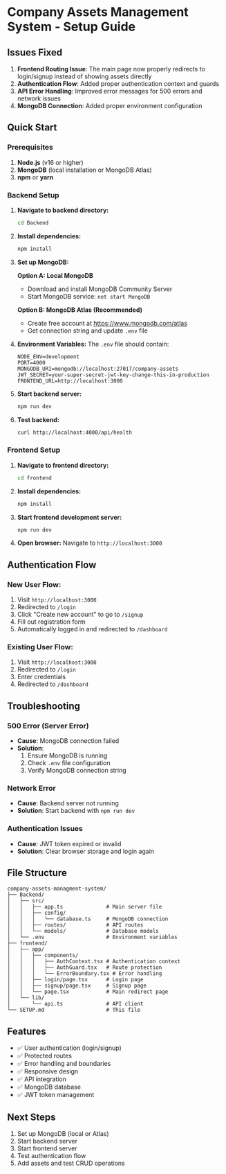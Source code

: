 # Company Assets Management System - Setup Guide

## Issues Fixed

1. **Frontend Routing Issue**: The main page now properly redirects to login/signup instead of showing assets directly
2. **Authentication Flow**: Added proper authentication context and guards
3. **API Error Handling**: Improved error messages for 500 errors and network issues
4. **MongoDB Connection**: Added proper environment configuration

## Quick Start

### Prerequisites

1. **Node.js** (v16 or higher)
2. **MongoDB** (local installation or MongoDB Atlas)
3. **npm** or **yarn**

### Backend Setup

1. **Navigate to backend directory:**
   ```bash
   cd Backend
   ```

2. **Install dependencies:**
   ```bash
   npm install
   ```

3. **Set up MongoDB:**
   
   **Option A: Local MongoDB**
   - Download and install MongoDB Community Server
   - Start MongoDB service: `net start MongoDB`
   
   **Option B: MongoDB Atlas (Recommended)**
   - Create free account at https://www.mongodb.com/atlas
   - Get connection string and update `.env` file

4. **Environment Variables:**
   The `.env` file should contain:
   ```
   NODE_ENV=development
   PORT=4000
   MONGODB_URI=mongodb://localhost:27017/company-assets
   JWT_SECRET=your-super-secret-jwt-key-change-this-in-production
   FRONTEND_URL=http://localhost:3000
   ```

5. **Start backend server:**
   ```bash
   npm run dev
   ```

6. **Test backend:**
   ```bash
   curl http://localhost:4000/api/health
   ```

### Frontend Setup

1. **Navigate to frontend directory:**
   ```bash
   cd frontend
   ```

2. **Install dependencies:**
   ```bash
   npm install
   ```

3. **Start frontend development server:**
   ```bash
   npm run dev
   ```

4. **Open browser:**
   Navigate to `http://localhost:3000`

## Authentication Flow

### New User Flow:
1. Visit `http://localhost:3000`
2. Redirected to `/login`
3. Click "Create new account" to go to `/signup`
4. Fill out registration form
5. Automatically logged in and redirected to `/dashboard`

### Existing User Flow:
1. Visit `http://localhost:3000`
2. Redirected to `/login`
3. Enter credentials
4. Redirected to `/dashboard`

## Troubleshooting

### 500 Error (Server Error)
- **Cause**: MongoDB connection failed
- **Solution**: 
  1. Ensure MongoDB is running
  2. Check `.env` file configuration
  3. Verify MongoDB connection string

### Network Error
- **Cause**: Backend server not running
- **Solution**: Start backend with `npm run dev`

### Authentication Issues
- **Cause**: JWT token expired or invalid
- **Solution**: Clear browser storage and login again

## File Structure

```
company-assets-managment-system/
├── Backend/
│   ├── src/
│   │   ├── app.ts              # Main server file
│   │   ├── config/
│   │   │   └── database.ts     # MongoDB connection
│   │   ├── routes/             # API routes
│   │   └── models/             # Database models
│   └── .env                    # Environment variables
├── frontend/
│   ├── app/
│   │   ├── components/
│   │   │   ├── AuthContext.tsx # Authentication context
│   │   │   ├── AuthGuard.tsx   # Route protection
│   │   │   └── ErrorBoundary.tsx # Error handling
│   │   ├── login/page.tsx      # Login page
│   │   ├── signup/page.tsx     # Signup page
│   │   └── page.tsx            # Main redirect page
│   └── lib/
│       └── api.ts              # API client
└── SETUP.md                    # This file
```

## Features

- ✅ User authentication (login/signup)
- ✅ Protected routes
- ✅ Error handling and boundaries
- ✅ Responsive design
- ✅ API integration
- ✅ MongoDB database
- ✅ JWT token management

## Next Steps

1. Set up MongoDB (local or Atlas)
2. Start backend server
3. Start frontend server
4. Test authentication flow
5. Add assets and test CRUD operations 